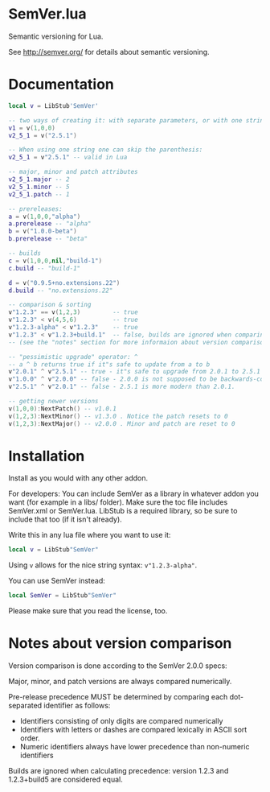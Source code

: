 # SemVer.lua

Semantic versioning for Lua.

See http://semver.org/ for details about semantic versioning.


# Documentation

``` lua
local v = LibStub'SemVer'

-- two ways of creating it: with separate parameters, or with one string
v1 = v(1,0,0)
v2_5_1 = v("2.5.1")

-- When using one string one can skip the parenthesis:
v2_5_1 = v"2.5.1" -- valid in Lua

-- major, minor and patch attributes
v2_5_1.major -- 2
v2_5_1.minor -- 5
v2_5_1.patch -- 1

-- prereleases:
a = v(1,0,0,"alpha")
a.prerelease -- "alpha"
b = v("1.0.0-beta")
b.prerelease -- "beta"

-- builds
c = v(1,0,0,nil,"build-1")
c.build -- "build-1"

d = v("0.9.5+no.extensions.22")
d.build -- "no.extensions.22"

-- comparison & sorting
v"1.2.3" == v(1,2,3)         -- true
v"1.2.3" < v(4,5,6)          -- true
v"1.2.3-alpha" < v"1.2.3"    -- true
v"1.2.3" < v"1.2.3+build.1"  -- false, builds are ignored when comparing versions in SemVer
-- (see the "notes" section for more informaion about version comparison)

-- "pessimistic upgrade" operator: ^
-- a ^ b returns true if it"s safe to update from a to b
v"2.0.1" ^ v"2.5.1" -- true - it"s safe to upgrade from 2.0.1 to 2.5.1
v"1.0.0" ^ v"2.0.0" -- false - 2.0.0 is not supposed to be backwards-compatible
v"2.5.1" ^ v"2.0.1" -- false - 2.5.1 is more modern than 2.0.1.

-- getting newer versions
v(1,0,0):NextPatch() -- v1.0.1
v(1,2,3):NextMinor() -- v1.3.0 . Notice the patch resets to 0
v(1,2,3):NextMajor() -- v2.0.0 . Minor and patch are reset to 0

```


# Installation

Install as you would with any other addon.

For developers:
You can include SemVer as a library in whatever addon you want (for example in a libs/ folder). Make sure the toc file includes SemVer.xml or SemVer.lua. LibStub is a required library, so be sure to include that too (if it isn't already).


Write this in any lua file where you want to use it:

``` lua
local v = LibStub"SemVer"
```

Using `v` allows for the nice string syntax: `v"1.2.3-alpha"`.

You can use SemVer instead:

``` lua
local SemVer = LibStub"SemVer"
```

Please make sure that you read the license, too.


# Notes about version comparison

Version comparison is done according to the SemVer 2.0.0 specs:

Major, minor, and patch versions are always compared numerically.

Pre-release precedence MUST be determined by comparing each dot-separated identifier as follows:

* Identifiers consisting of only digits are compared numerically
* Identifiers with letters or dashes are compared lexically in ASCII sort order.
* Numeric identifiers always have lower precedence than non-numeric identifiers

Builds are ignored when calculating precedence: version 1.2.3 and 1.2.3+build5 are considered equal.

